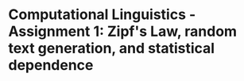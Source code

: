 # Computational Linguistics - Assignment 1: Zipf's Law, random text generation, and statistical dependence
